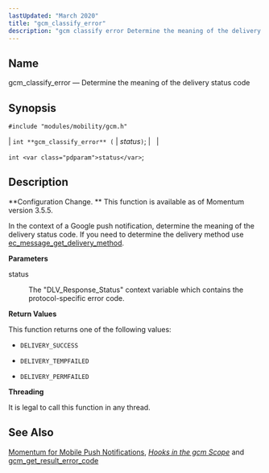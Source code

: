```yaml
---
lastUpdated: "March 2020"
title: "gcm_classify_error"
description: "gcm classify error Determine the meaning of the delivery status code int gcm classify error status int status Configuration Change This function is available as of Momentum version 3 5 5 In the context of a Google push notification determine the meaning of the delivery status code If you need..."
---
```


<a name="apis.gcm_classify_error"></a> 
## Name

gcm_classify_error — Determine the meaning of the delivery status code

## Synopsis

`#include "modules/mobility/gcm.h"`

| `int **gcm_classify_error** (` | <var class="pdparam">status</var>`)`; |   |

`int <var class="pdparam">status</var>`;<a name="idp57570992"></a> 
## Description

**Configuration Change. ** This function is available as of Momentum version 3.5.5.

In the context of a Google push notification, determine the meaning of the delivery status code. If you need to determine the delivery method use [ec_message_get_delivery_method](/momentum/3/3-api/apis-ec-message-get-delivery-method).

**<a name="idp57574592"></a> Parameters**

<dl class="variablelist">

<dt>status</dt>

<dd>

The "DLV_Response_Status" context variable which contains the protocol-specific error code.

</dd>

</dl>

**<a name="idp57577408"></a> Return Values**

This function returns one of the following values:

*   `DELIVERY_SUCCESS`

*   `DELIVERY_TEMPFAILED`

*   `DELIVERY_PERMFAILED`

**<a name="idp57582832"></a> Threading**

It is legal to call this function in any thread.

<a name="idp57583936"></a> 
## See Also

[Momentum for Mobile Push Notifications](/momentum/3/3-push), [*Hooks in the gcm Scope*](/momentum/3/3-api/hooks-gcm) and [gcm_get_result_error_code](/momentum/3/3-api/apis-gcm-get-result-error-code)